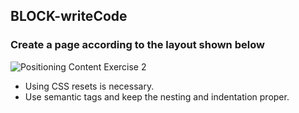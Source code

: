 ## BLOCK-writeCode

### Create a page according to the layout shown below

![Positioning Content Exercise 2](https://raw.githubusercontent.com/suraj122/AC-STYLE-images/master/positioning-content/ex-2.png)

- Using CSS resets is necessary.
- Use semantic tags and keep the nesting and indentation proper.
